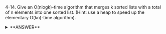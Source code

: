 ﻿4-14. Give an O(nlogk)-time algorithm that merges k sorted lists with a total of n elements into one sorted list. (Hint: use a heap to speed up the elementary O(kn)-time algorithm).

<details>
<summary>**ANSWER**</summary>
  <p>

Iterate through k sorted lists getting minimum value of each one and updating the min value  
When you upate the min value save the list and update that index and subtract index of last one if it has been updated  
Then insert that value into a new list  

---

Scan through all k lists in any order and use the stream of elements to build a heap of k elements. Since bubble_down works in O(logk) for a heap of k elements, we thus solve the problem in O(nlogk).

The elementary algorithm compares the heads of each of the k sorted lists to find the minimum element, 
puts this in the sorted list and repeats.  
The total time is O(kn).  
Suppose instead that we build a heap on the head elements of each of the k lists, with each element labeled as to which list it is from.  
The minimum element can be found and deleted in O(logk) time.  
Further, we can insert the new head of this list in the heap in O(logk) time.  
An alternate O(nlogk) approach would be to merge the lists from as in mergesort, using a binary tree on k leaves (one for each list)

  </p>
</details>